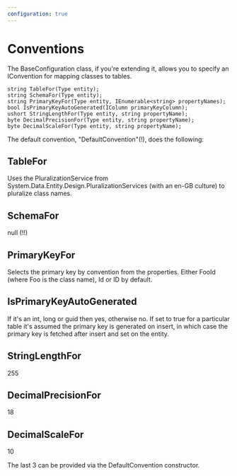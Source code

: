```yaml
---
configuration: true
---
```


# Conventions

The BaseConfiguration class, if you're extending it, allows you to specify an 
IConvention for mapping classes to tables.

    string TableFor(Type entity);
    string SchemaFor(Type entity);
    string PrimaryKeyFor(Type entity, IEnumerable<string> propertyNames);
    bool IsPrimaryKeyAutoGenerated(IColumn primaryKeyColumn);
    ushort StringLengthFor(Type entity, string propertyName);
    byte DecimalPrecisionFor(Type entity, string propertyName);
    byte DecimalScaleFor(Type entity, string propertyName);

The default convention, "DefaultConvention"(!), does the following:

TableFor
-----------

Uses the PluralizationService from System.Data.Entity.Design.PluralizationServices (with an en-GB culture) to
pluralize class names.

SchemaFor
------------

null (!!)

PrimaryKeyFor
-------------

Selects the primary key by convention from the properties. Either FooId (where Foo is the class name), Id or ID by default.

IsPrimaryKeyAutoGenerated
----------------

If it's an int, long or guid then yes, otherwise no. If set to true for a particular table it's assumed the primary key
is generated on insert, in which case the primary key is fetched after insert and set on the entity.

StringLengthFor
----------------

255

DecimalPrecisionFor
----------------

18

DecimalScaleFor
----------------

10

The last 3 can be provided via the DefaultConvention constructor.
